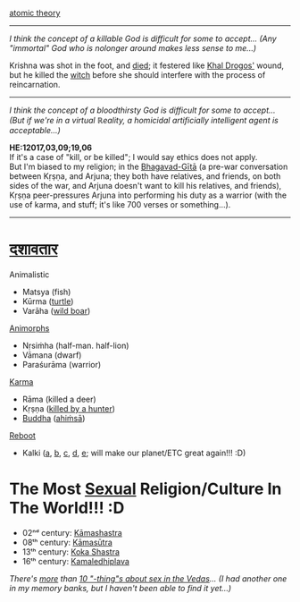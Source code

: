 [atomic theory](https://www.vedabase.com/en/synonyms-index?original_op=contains&original=&translation_op=contains&translation=atom)

<hr>

*I think the concept of a killable God is difficult for some to accept... (Any "immortal" God who is nolonger around makes less sense to me...)*

Krishna was shot in the foot, and [died](https://en.wikipedia.org/wiki/Krishna#Death_and_Ascension); it festered like [Khal Drogos'](https://en.wikipedia.org/wiki/Ronon_Dex) wound, but he killed the [witch](https://en.wikipedia.org/wiki/Putana) before she should interfere with the process of reincarnation.

<hr>

*I think the concept of a bloodthirsty God is difficult for some to accept... (But if we're in a virtual ℝeality, a homicidal artificially intelligent agent is acceptable...)*

**HE:12017,03,09;19,06**
<br>If it's a case of "kill, or be killed"; I would say ethics does not apply.
<br>But I'm biased to my religion; in the [Bhagavad-Gītā](https://en.wikipedia.org/wiki/Bhagavad-G%C4%ABt%C4%81_as_It_Is) (a pre-war conversation between Kṛṣṇa, and Arjuna; they both have relatives, and friends, on both sides of the war, and Arjuna doesn't want to kill his relatives, and friends), Kṛṣṇa peer-pressures Arjuna into performing his duty as a warrior (with the use of karma, and stuff; it's like 700 verses or something...).

<hr>

# [दशावतार](https://en.wikipedia.org/wiki/Dashavatara)

Animalistic
* Matsya (fish)
* Kūrma ([turtle](https://en.wikipedia.org/wiki/Teenage_Mutant_Ninja_Turtles))
* Varāha ([wild boar](https://en.wikipedia.org/wiki/Asterix))

[Animorphs](https://en.wikipedia.org/wiki/Animorphs_(TV_series))
* Nṛsiṁha (half-man. half-lion)
* Vāmana (dwarf)
* Paraśurāma (warrior)

[Karma](https://en.wikipedia.org/wiki/Karma)
* Rāma (killed a deer)
* Kṛṣṇa ([killed by a hunter](https://en.wikipedia.org/wiki/Krishna#Death_and_Ascension))
* [Buddha](https://en.wikipedia.org/wiki/Chaitanya_Mahaprabhu) ([ahiṁsā](https://en.wikipedia.org/wiki/Ahimsa))

[Reboot](https://en.wikipedia.org/wiki/Reincarnation)
* Kalki ([a](https://www.vedabase.com/en/sb/1/3/25), [b](https://www.vedabase.com/en/sb/6/8/19), [c](https://www.vedabase.com/en/sb/10/40/22), [d](https://www.vedabase.com/en/sb/12/2/18), [e](https://www.vedabase.com/en/sb/12/2/23); will make our planet/ETC great again!!! :D)

# The Most [Sexual](https://www.vedabase.com/en/synonyms-index?original_op=contains&original=&translation_op=contains&translation=sex) Religion/Culture In The World!!! :D

* 02ⁿᵈ century: [Kāmashastra](https://en.wikipedia.org/wiki/Kamashastra)
* 08ᵗʰ century: [Kāmasūtra](https://en.wikipedia.org/wiki/Kama_Sutra)
* 13ᵗʰ century: [Koka Shastra](https://en.wikipedia.org/wiki/Ratirahasya)
* 16ᵗʰ century: [Kamaledhiplava](https://en.wikipedia.org/wiki/Ananga_Ranga)

*There's [more](https://www.speakingtree.in/allslides/shocking-sex-secrets-from-the-vedas-that-no-one-knows-about/public-view) than [10 "-thing"s about sex in the Vedas](https://www.mensxp.com/relationships/sex-and-intimacy/21263-10-shocking-things-about-sex-from-vedas-p10.html)... (I had another one in my memory banks, but I haven't been able to find it yet...)*
